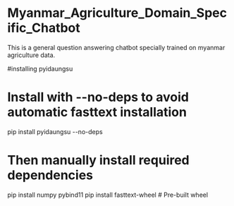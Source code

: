 # Myanmar_Agriculture_Domain_Specific_Chatbot
This is a general question answering chatbot specially trained on myanmar agriculture data.

#installing pyidaungsu
# Install with --no-deps to avoid automatic fasttext installation
pip install pyidaungsu --no-deps

# Then manually install required dependencies
pip install numpy pybind11
pip install fasttext-wheel  # Pre-built wheel

